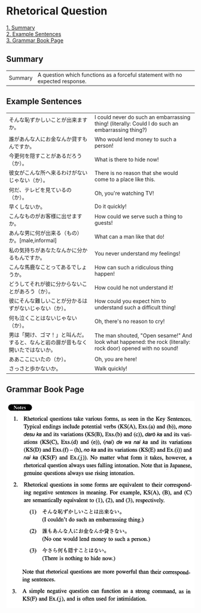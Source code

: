 # Rhetorical Question

[1. Summary](#summary)<br>
[2. Example Sentences](#example-sentences)<br>
[3. Grammar Book Page](#grammar-book-page)<br>


## Summary

<table><tr>   <td>Summary</td>   <td>A question which functions as a forceful statement with no expected response.</td></tr></table>

## Example Sentences

<table><tr>   <td>そんな恥ずかしいことが出来ますか。</td>   <td>I could never do such an embarrassing thing! (literally: Could I do such an embarrassing thing?)</td></tr><tr>   <td>誰があんな人にお金なんか貸すもんですか。</td>   <td>Who would lend money to such a person!</td></tr><tr>   <td>今更何を隠すことがあるだろう（か）。</td>   <td>What is there to hide now!</td></tr><tr>   <td>彼女がこんな所へ来るわけがないじゃない（か）。</td>   <td>There is no reason that she would come to a place like this.</td></tr><tr>   <td>何だ、テレビを見ているの（か）。</td>   <td>Oh, you're watching TV!</td></tr><tr>   <td>早くしないか。</td>   <td>Do it quickly!</td></tr><tr>   <td>こんなものがお客様に出せますか。</td>   <td>How could we serve such a thing to guests!</td></tr><tr>   <td>あんな男に何が出来る（もの）か。[male,informal]</td>   <td>What can a man like that do!</td></tr><tr>   <td>私の気持ちがあなたなんかに分かるもんですか。</td>   <td>You never understand my feelings!</td></tr><tr>   <td>こんな馬鹿なことってあるでしょうか。</td>   <td>How can such a ridiculous thing happen!</td></tr><tr>   <td>どうしてそれが彼に分からないことがあろう（か）。</td>   <td>How could he not understand it!</td></tr><tr>   <td>彼にそんな難しいことが分かるはずがないじゃない（か）。</td>   <td>How could you expect him to understand such a difficult thing!</td></tr><tr>   <td>何も泣くことはないじゃない（か）。</td>   <td>Oh, there's no reason to cry!</td></tr><tr>   <td>男は「開け、ゴマ！」と叫んだ。すると、なんと岩の扉が音もなく開いたではないか。</td>   <td>The man shouted, &quot;Open sesame!&quot; And look what happened: the rock (literally: rock door) opened with no sound!</td></tr><tr>   <td>ああここにいたの（か）。</td>   <td>Oh, you are here!</td></tr><tr>   <td>さっさと歩かないか。</td>   <td>Walk quickly!</td></tr></table>

## Grammar Book Page

![](../img/IntermediateRhetoricalQuestion.png)

